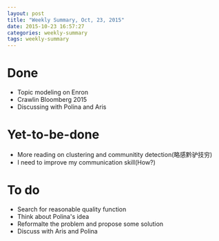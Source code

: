 ```yaml
---
layout: post
title: "Weekly Summary, Oct, 23, 2015"
date: 2015-10-23 16:57:27
categories: weekly-summary
tags: weekly-summary
---
```



# Done

- Topic modeling on Enron
- Crawlin Bloomberg 2015
- Discussing with Polina and Aris

# Yet-to-be-done

- More reading on clustering and communitity detection(略感黔驴技穷)
- I need to improve my communication skill(How?)

# To do

- Search for reasonable quality function
- Think about Polina's idea
- Reformalte the problem and propose some solution
- Discuss with Aris and Polina
